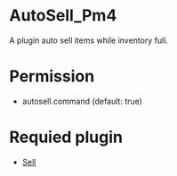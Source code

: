 
# AutoSell_Pm4
A plugin auto sell items while inventory full.
# Permission
 * autosell.command (default: true)
# Requied plugin
 * [Sell](https://github.com/Anditem0/SelAll)
